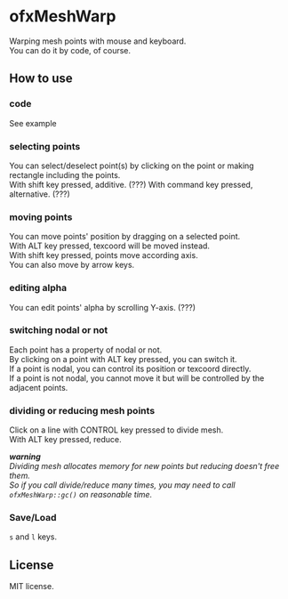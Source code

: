 # ofxMeshWarp
Warping mesh points with mouse and keyboard.  
You can do it by code, of course.

## How to use
### code
See example

### selecting points
You can select/deselect point(s) by clicking on the point or making rectangle including the points.  
With shift key pressed, additive. (???)
With command key pressed, alternative. (???)

### moving points
You can move points' position by dragging on a selected point.  
With ALT key pressed, texcoord will be moved instead.  
With shift key pressed, points move according axis.  
You can also move by arrow keys.

### editing alpha
You can edit points' alpha by scrolling Y-axis. (???)

### switching nodal or not
Each point has a property of nodal or not.  
By clicking on a point with ALT key pressed, you can switch it.  
If a point is nodal, you can control its position or texcoord directly.  
If a point is not nodal, you cannot move it but will be controlled by the adjacent points.

### dividing or reducing mesh points
Click on a line with CONTROL key pressed to divide mesh.  
With ALT key pressed, reduce.

_**warning**  
Dividing mesh allocates memory for new points but reducing doesn't free them.  
So if you call divide/reduce many times, you may need to call `ofxMeshWarp::gc()` on reasonable time._


### Save/Load
`s` and `l` keys.

## License
MIT license.